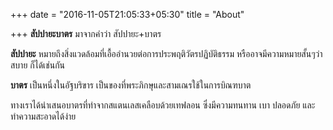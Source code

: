 +++
date = "2016-11-05T21:05:33+05:30"
title = "About"

+++
**สัปปายะบาตร** มาจากคำว่า สัปปายะ+บาตร 

**สัปปายะ** หมายถึงสิ่งแวดล้อมที่เอื้ออำนวยต่อการประพฤติวัตรปฏิบัติธรรม หรืออาจมีความหมายสั้นๆว่า สบาย ก็ได้เช่นกัน

**บาตร** เป็นหนึ่งในอัฐบริขาร เป็นของที่พระภิกษุและสามเณรใช้ในการบิณฑบาต

ทางเราได้นำเสนอบาตรที่ทำจากสแตนเลสเคลือบด้วยเทฟลอน ซึ่งมีความทนทาน เบา ปลอดภัย และทำความสะอาดได้ง่าย 